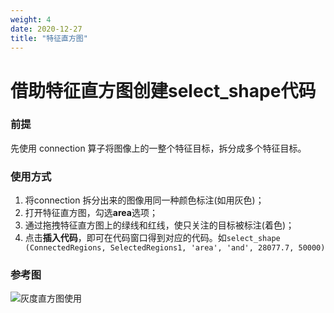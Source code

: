 ```yaml
---
weight: 4
date: 2020-12-27
title: "特征直方图"
---
```


# 借助特征直方图创建select_shape代码



### 前提

先使用 connection 算子将图像上的一整个特征目标，拆分成多个特征目标。

### 使用方式

1. 将connection 拆分出来的图像用同一种颜色标注(如用灰色)；
2. 打开特征直方图，勾选**area**选项；
3. 通过拖拽特征直方图上的绿线和红线，使只关注的目标被标注(着色)；
4. 点击**插入代码**，即可在代码窗口得到对应的代码。如`select_shape (ConnectedRegions, SelectedRegions1, 'area', 'and', 28077.7, 50000)`

### 参考图

![灰度直方图使用](http://qn.halcon.lizhenguo.cn/image/特征直方图.png)